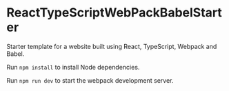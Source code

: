 # ReactTypeScriptWebPackBabelStarter
Starter template for a website built using React, TypeScript, Webpack and Babel.

Run `npm install` to install Node dependencies.

Run `npm run dev` to start the webpack development server.